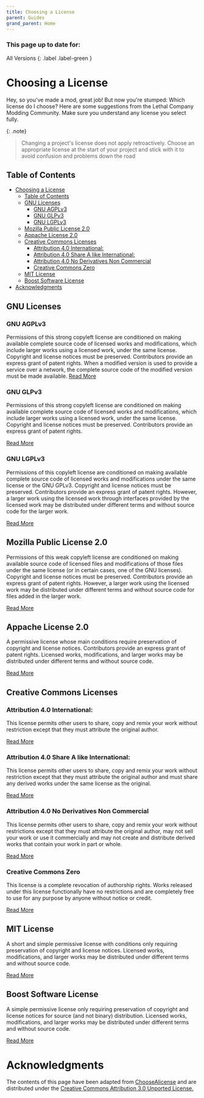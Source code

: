 ```yaml
---
title: Choosing a License
parent: Guides
grand_parent: Home
---
```


<h3>This page up to date for:</h3>
All Versions
{: .label .label-green }

# Choosing a License

Hey, so you've made a mod, great job! But now you're stumped: Which license do I choose? Here are some suggestions from the Lethal Company Modding Community. Make sure you understand any license you select fully.

{: .note}
> Changing a project's license does not apply retroactively. Choose an appropriate license at the start of your project and stick with it to avoid confusion and problems down the road

## Table of Contents

- [Choosing a License](#choosing-a-license)
  - [Table of Contents](#table-of-contents)
  - [GNU Licenses](#gnu-licenses)
    - [GNU AGPLv3](#gnu-agplv3)
    - [GNU GLPv3](#gnu-glpv3)
    - [GNU LGPLv3](#gnu-lgplv3)
  - [Mozilla Public License 2.0](#mozilla-public-license-20)
  - [Appache License 2.0](#appache-license-20)
  - [Creative Commons Licenses](#creative-commons-licenses)
    - [Attribution 4.0 International:](#attribution-40-international)
    - [Attribution 4.0 Share A like International:](#attribution-40-share-a-like-international)
    - [Attribution 4.0 No Derivatives Non Commercial](#attribution-40-no-derivatives-non-commercial)
    - [Creative Commons Zero](#creative-commons-zero)
  - [MIT License](#mit-license)
  - [Boost Software License](#boost-software-license)
- [Acknowledgments](#acknowledgments)


## GNU Licenses

### GNU AGPLv3

Permissions of this strong copyleft license are conditioned on making available complete source code of licensed works and modifications, which include larger works using a licensed work, under the same license. Copyright and license notices must be preserved. Contributors provide an express grant of patent rights. When a modified version is used to provide a service over a network, the complete source code of the modified version must be made available.
[Read More](https://choosealicense.com/licenses/agpl-3.0/)

### GNU GLPv3

Permissions of this strong copyleft license are conditioned on making available complete source code of licensed works and modifications, which include larger works using a licensed work, under the same license. Copyright and license notices must be preserved. Contributors provide an express grant of patent rights.

[Read More](https://choosealicense.com/licenses/gpl-3.0/)

### GNU LGPLv3

Permissions of this copyleft license are conditioned on making available complete source code of licensed works and modifications under the same license or the GNU GPLv3. Copyright and license notices must be preserved. Contributors provide an express grant of patent rights. However, a larger work using the licensed work through interfaces provided by the licensed work may be distributed under different terms and without source code for the larger work.

[Read More](https://choosealicense.com/licenses/lgpl-3.0/)

## Mozilla Public License 2.0

Permissions of this weak copyleft license are conditioned on making available source code of licensed files and modifications of those files under the same license (or in certain cases, one of the GNU licenses). Copyright and license notices must be preserved. Contributors provide an express grant of patent rights. However, a larger work using the licensed work may be distributed under different terms and without source code for files added in the larger work.

[Read More](https://choosealicense.com/licenses/mpl-2.0/)

## Appache License 2.0

A permissive license whose main conditions require preservation of copyright and license notices. Contributors provide an express grant of patent rights. Licensed works, modifications, and larger works may be distributed under different terms and without source code.

[Read More](https://choosealicense.com/licenses/apache-2.0/)

## Creative Commons Licenses

### Attribution 4.0 International:

This license permits other users to share, copy and remix your work without restriction except that they must attribute the original author.

[Read More](https://creativecommons.org/licenses/by/4.0/deed.en)

### Attribution 4.0 Share A like International:

This license permits other users to share, copy and remix your work without restriction except that they must attribute the original author and must share any derived works under the same license as the original.

[Read More](https://creativecommons.org/licenses/by-sa/4.0/deed.en)

### Attribution 4.0 No Derivatives Non Commercial 

This license permits other users to share, copy and remix your work without restrictions except that they must attribute the original author, may not sell your work or use it commercially and may not create and distribute derived works that contain your work in part or whole.

[Read More](https://creativecommons.org/licenses/by-nc-nd/4.0/)

### Creative Commons Zero

This license is a complete revocation of authorship rights. Works released under this license functionally have no restrictions and are completely free to use for any purpose by anyone without notice or credit.

[Read More](https://creativecommons.org/publicdomain/zero/1.0/)

## MIT License

A short and simple permissive license with conditions only requiring preservation of copyright and license notices. Licensed works, modifications, and larger works may be distributed under different terms and without source code.

[Read More](https://choosealicense.com/licenses/mit/)

## Boost Software License

A simple permissive license only requiring preservation of copyright and license notices for source (and not binary) distribution. Licensed works, modifications, and larger works may be distributed under different terms and without source code.

[Read More](https://choosealicense.com/licenses/bsl-1.0/)

# Acknowledgments

The contents of this page have been adapted from [ChooseAlicense](https://choosealicense.com/) and are distributed under the [Creative Commons Attribution 3.0 Unported License.](https://creativecommons.org/licenses/by/3.0/)